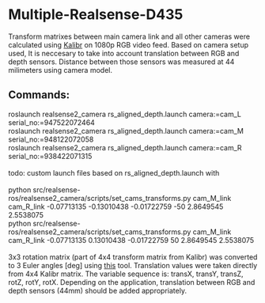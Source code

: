 # Multiple-Realsense-D435

Transform matrixes between main camera link and all other cameras were calculated using [Kalibr](https://github.com/ethz-asl/kalibr/wiki/multiple-camera-calibration) on 1080p RGB video feed. Based on camera setup used, It is neccesary to take into account translation between RGB and depth sensors. Distance between those sensors was measured at 44 milimeters using camera model.

## Commands:

roslaunch realsense2_camera rs_aligned_depth.launch camera:=cam_L serial_no:=947522072464 \
roslaunch realsense2_camera rs_aligned_depth.launch camera:=cam_M serial_no:=948122072058 \
roslaunch realsense2_camera rs_aligned_depth.launch camera:=cam_R serial_no:=938422071315 \
\
todo: custom launch files based on rs_aligned_depth.launch with <arg name="enable_pointcloud"   default="true"/> \
\
python src/realsense-ros/realsense2_camera/scripts/set_cams_transforms.py cam_M_link cam_R_link -0.07713135 -0.13010438 -0.01722759 -50 2.8649545 2.5538075 \
python src/realsense-ros/realsense2_camera/scripts/set_cams_transforms.py cam_M_link cam_R_link -0.07713135 0.13010438 -0.01722759 50 2.8649545 2.5538075 \
\
3x3 rotation matrix (part of 4x4 transform matrix from Kalibr) was converted to 3 Euler angles [deg] using [this](https://www.andre-gaschler.com/rotationconverter/) tool. Translation values were taken directly from 4x4 Kalibr matrix. The variable sequence is: transX, transY, transZ, rotZ, rotY, rotX. Depending on the application, translation between RGB and depth sensors (44mm) should be added appropriately.
